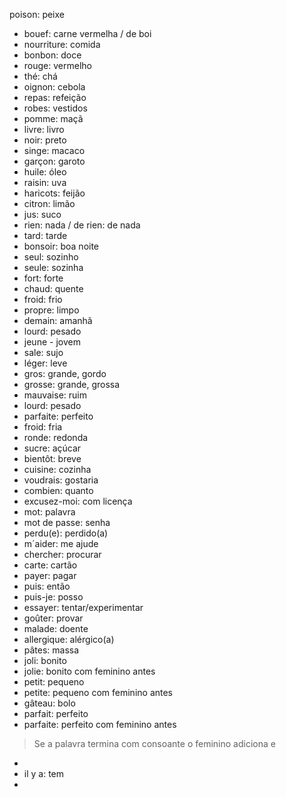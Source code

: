 poison: peixe
- bouef: carne vermelha / de boi
- nourriture: comida
- bonbon: doce
- rouge: vermelho
- thé: chá
- oignon: cebola
- repas: refeição
- robes: vestidos
- pomme: maçã
- livre: livro
- noir: preto
- singe: macaco
- garçon: garoto
- huile: óleo
- raisin: uva
- haricots: feijão
- citron: limão
- jus: suco
- rien: nada / de rien: de nada
- tard: tarde
- bonsoir: boa noite
- seul: sozinho
- seule: sozinha
- fort: forte
- chaud: quente
- froid: frio
- propre: limpo
- demain: amanhã 
- lourd: pesado
- jeune - jovem 
- sale: sujo
- léger: leve
- gros: grande, gordo
- grosse: grande, grossa
- mauvaise: ruim
- lourd: pesado
- parfaite: perfeito
- froid: fria
- ronde: redonda
- sucre: açúcar
- bientôt: breve
- cuisine: cozinha
- voudrais: gostaria
- combien: quanto
- excusez-moi: com licença
- mot: palavra
- mot de passe: senha
- perdu(e): perdido(a)
- m´aider: me ajude
- chercher: procurar
- carte: cartão
- payer: pagar
- puis: então
- puis-je: posso
- essayer: tentar/experimentar
- goûter: provar
- malade: doente
- allergique: alérgico(a)
- pâtes: massa
- joli: bonito
- jolie: bonito  com feminino antes
- petit: pequeno
- petite: pequeno  com feminino antes
- gâteau: bolo
- parfait: perfeito
- parfaite: perfeito com feminino antes

> Se a palavra termina com consoante o feminino adiciona e

- 
- il y a: tem
- 